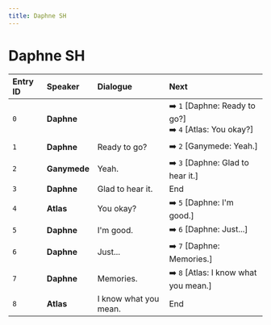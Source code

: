 ```yaml
---
title: Daphne SH
---
```


# Daphne SH


| Entry ID | Speaker | Dialogue | Next |
| :------- | :------ | :------- | :------------ |
| `0` | **Daphne** |  | ➡️ `1` \[Daphne: Ready to go?\]<br>➡️ `4` \[Atlas: You okay?\] |
| `1` | **Daphne** | Ready to go? | ➡️ `2` \[Ganymede: Yeah\.\] |
| `2` | **Ganymede** | Yeah\. | ➡️ `3` \[Daphne: Glad to hear it\.\] |
| `3` | **Daphne** | Glad to hear it\. | End |
| `4` | **Atlas** | You okay? | ➡️ `5` \[Daphne: I'm good\.\] |
| `5` | **Daphne** | I'm good\. | ➡️ `6` \[Daphne: Just\.\.\.\] |
| `6` | **Daphne** | Just\.\.\. | ➡️ `7` \[Daphne: Memories\.\] |
| `7` | **Daphne** | Memories\. | ➡️ `8` \[Atlas: I know what you mean\.\] |
| `8` | **Atlas** | I know what you mean\. | End |
